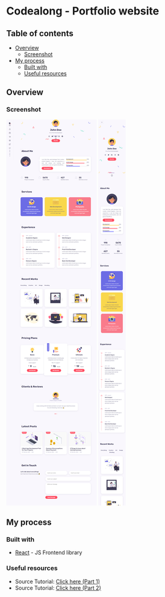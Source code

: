 # Codealong - Portfolio website

## Table of contents

- [Overview](#overview)
  - [Screenshot](#screenshot)
- [My process](#my-process)
  - [Built with](#built-with)
  - [Useful resources](#useful-resources)

## Overview

### Screenshot

![screenshot1](./resources/screenshot/screenshot01.png)
![screenshot2](./resources//screenshot/screenshot02.png)

## My process

### Built with

- [React](https://reactjs.org/) - JS Frontend library

### Useful resources

- Source Tutorial: [Click here (Part 1)](https://www.youtube.com/watch?v=o3IP5HeFRO0&list=LL&index=3&t=5764s)
- Source Tutorial: [Click here (Part 2)](https://www.youtube.com/watch?v=9wdErl1gA4E&list=LL&index=2)

